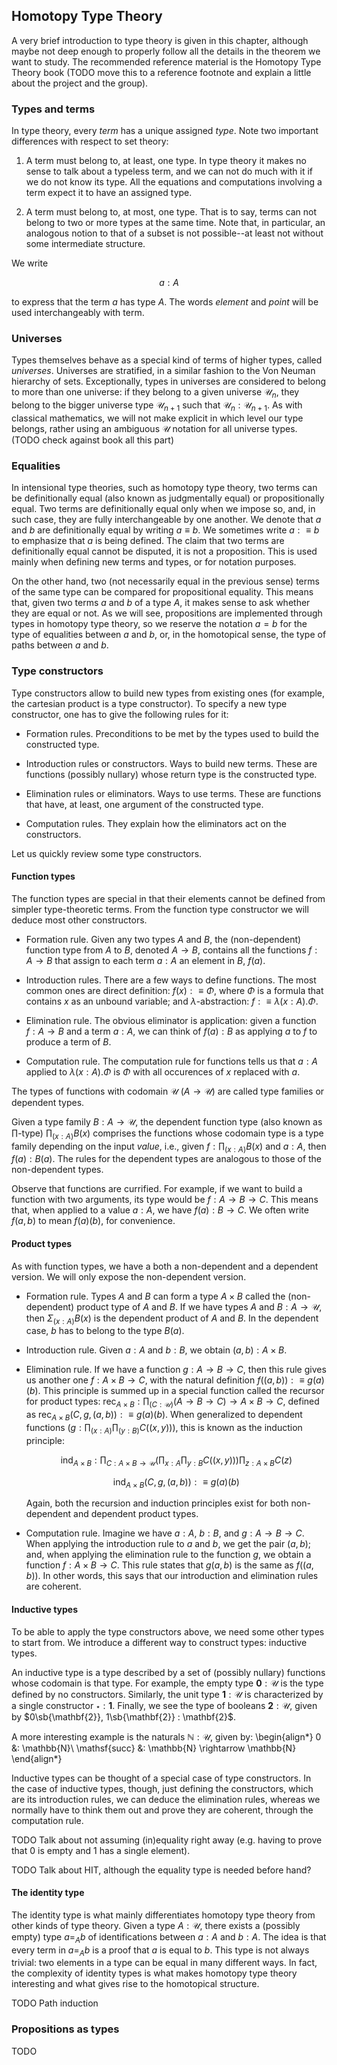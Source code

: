 ## Homotopy Type Theory

A very brief introduction to type theory is given in this chapter, although maybe not deep enough to properly follow all the details in the theorem we want to study. The recommended reference material is the Homotopy Type Theory book (TODO move this to a reference footnote and explain a little about the project and the group).


### Types and terms

In type theory, every *term* has a unique assigned *type*. Note two important differences with respect to set theory:

1. A term must belong to, at least, one type. In type theory it makes no sense to talk about a typeless term, and we can not do much with it if we do not know its type. All the equations and computations involving a term expect it to have an assigned type.

2. A term must belong to, at most, one type. That is to say, terms can not belong to two or more types at the same time. Note that, in particular, an analogous notion to that of a subset is not possible--at least not without some intermediate structure.

We write

$$
a : A
$$

to express that the term $a$ has type $A$. The words *element* and *point* will be used interchangeably with term.


### Universes

Types themselves behave as a special kind of terms of higher types, called *universes*. Universes are stratified, in a similar fashion to the Von Neuman hierarchy of sets. Exceptionally, types in universes are considered to belong to more than one universe: if they belong to a given universe $\mathcal{U}_n$, they belong to the bigger universe type $\mathcal{U}_{n+1}$ such that $\mathcal{U}_n : \mathcal{U}_{n+1}$. As with classical mathematics, we will not make explicit in which level our type belongs, rather using an ambiguous $\mathcal{U}$ notation for all universe types.
(TODO check against book all this part)


### Equalities

In intensional type theories, such as homotopy type theory, two terms can be definitionally equal (also known as judgmentally equal) or propositionally equal. Two terms are definitionally equal only when we impose so, and, in such case, they are fully interchangeable by one another. We denote that $a$ and $b$ are definitionally equal by writing $a \equiv b$. We sometimes write $a :\equiv b$ to emphasize that $a$ is being defined. The claim that two terms are definitionally equal cannot be disputed, it is not a proposition. This is used mainly when defining new terms and types, or for notation purposes.

On the other hand, two (not necessarily equal in the previous sense) terms of the same type can be compared for propositional equality. This means that, given two terms $a$ and $b$ of a type $A$, it makes sense to ask whether they are equal or not. As we will see, propositions are implemented through types in homotopy type theory, so we reserve the notation $a = b$ for the type of equalities between $a$ and $b$, or, in the homotopical sense, the type of paths between $a$ and $b$.


### Type constructors

Type constructors allow to build new types from existing ones (for example, the cartesian product is a type constructor). To specify a new type constructor, one has to give the following rules for it:

- Formation rules. Preconditions to be met by the types used to build the constructed type.

- Introduction rules or constructors. Ways to build new terms. These are functions (possibly nullary) whose return type is the constructed type.

- Elimination rules or eliminators. Ways to use terms. These are functions that have, at least, one argument of the constructed type.

- Computation rules. They explain how the eliminators act on the constructors.

Let us quickly review some type constructors.


#### Function types

The function types are special in that their elements cannot be defined from simpler type-theoretic terms. From the function type constructor we will deduce most other constructors.

- Formation rule. Given any two types $A$ and $B$, the (non-dependent) function type from $A$ to $B$, denoted $A \rightarrow B$, contains all the functions $f : A \rightarrow B$ that assign to each term $a : A$ an element in $B$, $f(a)$.

- Introduction rules. There are a few ways to define functions. The most common ones are direct definition: $f(x) :\equiv \Phi$, where $\Phi$ is a formula that contains $x$ as an unbound variable; and $\lambda$-abstraction: $f :\equiv \lambda (x : A).\Phi$.

- Elimination rule. The obvious eliminator is application: given a function $f : A \rightarrow B$ and a term $a : A$, we can think of $f(a) : B$ as applying $a$ to $f$ to produce a term of $B$.

- Computation rule. The computation rule for functions tells us that $a : A$ applied to $\lambda(x : A).\Phi$ is $\Phi$ with all occurences of $x$ replaced with $a$.

The types of functions with codomain $\mathcal{U}$ ($A \rightarrow \mathcal{U}$) are called type families or dependent types.

Given a type family $B : A \rightarrow \mathcal{U}$, the dependent function type (also known as $\prod$-type) $\prod_{(x : A)}B(x)$ comprises the functions whose codomain type is a type family depending on the input *value*, i.e., given $f:\prod_{(x : A)}B(x)$ and $a:A$, then $f(a) : B(a)$. The rules for the dependent types are analogous to those of the non-dependent types.

Observe that functions are currified. For example, if we want to build a function with two arguments, its type would be $f : A \rightarrow B \rightarrow C$. This means that, when applied to a value $a : A$, we have $f(a) : B \rightarrow C$. We often write $f(a,b)$ to mean $f(a)(b)$, for convenience.


#### Product types

As with function types, we have a both a non-dependent and a dependent version. We will only expose the non-dependent version.

- Formation rule. Types $A$ and $B$ can form a type $A \times B$ called the (non-dependent) product type of $A$ and $B$. If we have types $A$ and $B : A \rightarrow \mathcal{U}$, then $\Sigma_{(x : A)}B(x)$ is the dependent product of $A$ and $B$. In the dependent case, $b$ has to belong to the type $B(a)$.

- Introduction rule. Given $a : A$ and $b : B$, we obtain $(a,b) : A \times B$.

- Elimination rule. If we have a function $g : A \rightarrow B \rightarrow C$, then this rule gives us another one $f : A \times B \rightarrow C$, with the natural definition $f((a,b)) :\equiv g(a)(b)$. This principle is summed up in a special function called the recursor for product types: $\mathsf{rec}_{A \times B} : \prod_{(C : \mathcal{U})} (A \rightarrow B \rightarrow C) \rightarrow A \times B \rightarrow C$, defined as $\mathsf{rec}_{A \times B}(C,g,(a,b)) :\equiv g(a)(b)$. When generalized to dependent functions ($g : \prod_{(x : A)}\prod_{(y : B)}C((x,y))$), this is known as the induction principle:

   $$\mathsf{ind}_{A \times B} : \prod_{C : A \times B \rightarrow \mathcal{U}} \left(\prod_{x : A}\prod_{y : B}C((x,y))\right) \prod_{z : A \times B} C(z)$$

    $$\mathsf{ind}_{A \times B}(C,g,(a,b)) :\equiv g(a)(b)$$

    Again, both the recursion and induction principles exist for both non-dependent and dependent product types.

- Computation rule. Imagine we have $a : A$, $b : B$, and $g : A \rightarrow B \rightarrow C$. When applying the introduction rule to $a$ and $b$, we get the pair $(a,b)$; and, when applying the elimination rule to the function $g$, we obtain a function $f : A \times B \rightarrow C$. This rule states that $g(a,b)$ is the same as $f((a,b))$. In other words, this says that our introduction and elimination rules are coherent.


#### Inductive types

To be able to apply the type constructors above, we need some other types to start from. We introduce a different way to construct types: inductive types.

An inductive type is a type described by a set of (possibly nullary) functions whose codomain is that type. For example, the empty type $\mathbf{0} : \mathcal{U}$ is the type defined by no constructors. Similarly, the unit type $\mathbf{1} : \mathcal{U}$ is characterized by a single constructor $\star : \mathbf{1}$. Finally, we see the type of booleans $\mathbf{2} : \mathcal{U}$, given by $0\sb{\mathbf{2}}, 1\sb{\mathbf{2}} : \mathbf{2}$.

A more interesting example is the naturals $\mathbb{N} : \mathcal{U}$, given by:
\begin{align*}
0 &: \mathbb{N}\\
\mathsf{succ} &: \mathbb{N} \rightarrow \mathbb{N}
\end{align*}

Inductive types can be thought of a special case of type constructors. In the case of inductive types, though, just defining the constructors, which are its introduction rules, we can deduce the elimination rules, whereas we normally have to think them out and prove they are coherent, through the computation rule.

TODO Talk about not assuming (in)equality right away (e.g. having to prove that 0 is empty and 1 has a single element).

TODO Talk about HIT, although the equality type is needed before hand?


#### The identity type

The identity type is what mainly differentiates homotopy type theory from other kinds of type theory. Given a type $A : \mathcal{U}$, there exists a (possibly empty) type $a =_A b$ of identifications between $a : A$ and $b : A$. The idea is that every term in $a =_A b$ is a proof that $a$ is equal to $b$. This type is not always trivial: two elements in a type can be equal in many different ways. In fact, the complexity of identity types is what makes homotopy type theory interesting and what gives rise to the homotopical structure.

TODO Path induction


### Propositions as types

TODO
